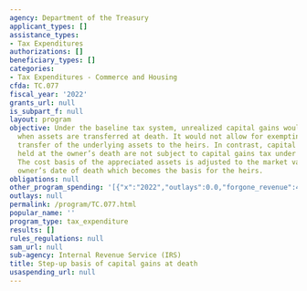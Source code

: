```yaml
---
agency: Department of the Treasury
applicant_types: []
assistance_types:
- Tax Expenditures
authorizations: []
beneficiary_types: []
categories:
- Tax Expenditures - Commerce and Housing
cfda: TC.077
fiscal_year: '2022'
grants_url: null
is_subpart_f: null
layout: program
objective: Under the baseline tax system, unrealized capital gains would be taxed
  when assets are transferred at death. It would not allow for exempting gains upon
  transfer of the underlying assets to the heirs. In contrast, capital gains on assets
  held at the owner’s death are not subject to capital gains tax under current law.
  The cost basis of the appreciated assets is adjusted to the market value at the
  owner’s date of death which becomes the basis for the heirs.
obligations: null
other_program_spending: '[{"x":"2022","outlays":0.0,"forgone_revenue":46750000000.0},{"x":"2023","outlays":0.0,"forgone_revenue":49240000000.0},{"x":"2024","outlays":0.0,"forgone_revenue":33560000000.0}]'
outlays: null
permalink: /program/TC.077.html
popular_name: ''
program_type: tax_expenditure
results: []
rules_regulations: null
sam_url: null
sub-agency: Internal Revenue Service (IRS)
title: Step-up basis of capital gains at death
usaspending_url: null
---
```


